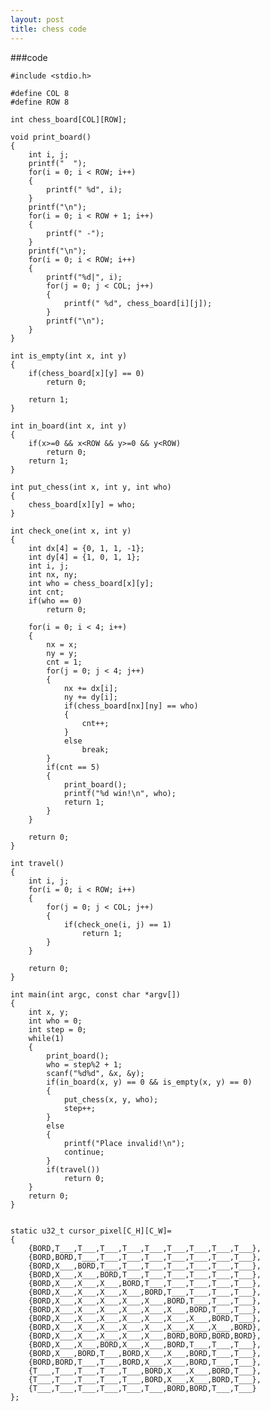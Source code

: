 ```yaml
---
layout: post
title: chess code
---
```

###code

	#include <stdio.h>
	
	#define COL 8
	#define ROW 8
	
	int chess_board[COL][ROW];
	
	void print_board()
	{
		int i, j;
		printf("  ");
		for(i = 0; i < ROW; i++)
		{
			printf(" %d", i);
		}
		printf("\n");
		for(i = 0; i < ROW + 1; i++)
		{
			printf(" -");
		}
		printf("\n");
		for(i = 0; i < ROW; i++)
		{
			printf("%d|", i);
			for(j = 0; j < COL; j++)
			{
				printf(" %d", chess_board[i][j]);
			}
			printf("\n");
		}
	}
	
	int is_empty(int x, int y)
	{
		if(chess_board[x][y] == 0)
			return 0;
		
		return 1;
	}
	
	int in_board(int x, int y)
	{
		if(x>=0 && x<ROW && y>=0 && y<ROW)
			return 0;
		return 1;
	}
	
	int put_chess(int x, int y, int who)
	{
		chess_board[x][y] = who;
	}
	
	int check_one(int x, int y)
	{
		int dx[4] = {0, 1, 1, -1};
		int dy[4] = {1, 0, 1, 1};
		int i, j;
		int nx, ny;
		int who = chess_board[x][y];
		int cnt;
		if(who == 0)
			return 0;
	
		for(i = 0; i < 4; i++)
		{
			nx = x;
			ny = y;
			cnt = 1;
			for(j = 0; j < 4; j++)
			{
				nx += dx[i];
				ny += dy[i];
				if(chess_board[nx][ny] == who)
				{
					cnt++;
				}
				else
					break;
			}
			if(cnt == 5)
			{
				print_board();
				printf("%d win!\n", who);
				return 1;
			}
		}
	
		return 0;
	}
	
	int travel()
	{
		int i, j;
		for(i = 0; i < ROW; i++)
		{
			for(j = 0; j < COL; j++)
			{
				if(check_one(i, j) == 1)
					return 1;
			}
		}
	
		return 0;
	}
	
	int main(int argc, const char *argv[])
	{
		int x, y;
		int who = 0;
		int step = 0;
		while(1)
		{
			print_board();
			who = step%2 + 1;
			scanf("%d%d", &x, &y);
			if(in_board(x, y) == 0 && is_empty(x, y) == 0)
			{
				put_chess(x, y, who);
				step++;
			}
			else
			{
				printf("Place invalid!\n");
				continue;
			}
			if(travel())
				return 0;
		}
		return 0;
	}
	
	
	static u32_t cursor_pixel[C_H][C_W]=
	{
		{BORD,T___,T___,T___,T___,T___,T___,T___,T___,T___},
		{BORD,BORD,T___,T___,T___,T___,T___,T___,T___,T___},
		{BORD,X___,BORD,T___,T___,T___,T___,T___,T___,T___},
		{BORD,X___,X___,BORD,T___,T___,T___,T___,T___,T___},
		{BORD,X___,X___,X___,BORD,T___,T___,T___,T___,T___},	
		{BORD,X___,X___,X___,X___,BORD,T___,T___,T___,T___},
		{BORD,X___,X___,X___,X___,X___,BORD,T___,T___,T___},
		{BORD,X___,X___,X___,X___,X___,X___,BORD,T___,T___},
		{BORD,X___,X___,X___,X___,X___,X___,X___,BORD,T___},
		{BORD,X___,X___,X___,X___,X___,X___,X___,X___,BORD},
		{BORD,X___,X___,X___,X___,X___,BORD,BORD,BORD,BORD},
		{BORD,X___,X___,BORD,X___,X___,BORD,T___,T___,T___},
		{BORD,X___,BORD,T___,BORD,X___,X___,BORD,T___,T___},
		{BORD,BORD,T___,T___,BORD,X___,X___,BORD,T___,T___},
		{T___,T___,T___,T___,T___,BORD,X___,X___,BORD,T___},
		{T___,T___,T___,T___,T___,BORD,X___,X___,BORD,T___},
		{T___,T___,T___,T___,T___,T___,BORD,BORD,T___,T___}
	};
